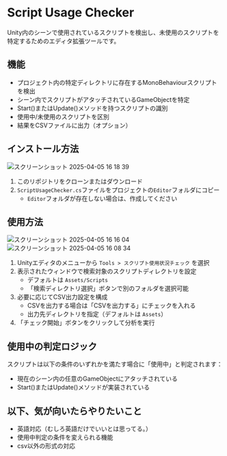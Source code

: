 # Script Usage Checker

Unity内のシーンで使用されているスクリプトを検出し、未使用のスクリプトを特定するためのエディタ拡張ツールです。

## 機能

- プロジェクト内の特定ディレクトリに存在するMonoBehaviourスクリプトを検出
- シーン内でスクリプトがアタッチされているGameObjectを特定
- Start()またはUpdate()メソッドを持つスクリプトの識別
- 使用中/未使用のスクリプトを区別
- 結果をCSVファイルに出力（オプション）

## インストール方法

![スクリーンショット 2025-04-05 16 18 39](https://github.com/user-attachments/assets/99398d36-d858-4101-b1b1-39497c87a943)

1. このリポジトリをクローンまたはダウンロード
2. `ScriptUsageChecker.cs`ファイルをプロジェクトの`Editor`フォルダにコピー
   - `Editor`フォルダが存在しない場合は、作成してください

## 使用方法

![スクリーンショット 2025-04-05 16 16 04](https://github.com/user-attachments/assets/19177ea3-a8c1-4864-87e6-ce5be7ab04d5)
![スクリーンショット 2025-04-05 16 08 34](https://github.com/user-attachments/assets/fd9dd65d-1e28-4d03-83ff-d7da85fe2e06)

1. Unityエディタのメニューから `Tools > スクリプト使用状況チェック` を選択
2. 表示されたウィンドウで検索対象のスクリプトディレクトリを設定
   - デフォルトは `Assets/Scripts`
   - 「検索ディレクトリ選択」ボタンで別のフォルダを選択可能
3. 必要に応じてCSV出力設定を構成
   - CSVを出力する場合は「CSVを出力する」にチェックを入れる
   - 出力先ディレクトリを指定（デフォルトは `Assets`）
4. 「チェック開始」ボタンをクリックして分析を実行

## 使用中の判定ロジック

スクリプトは以下の条件のいずれかを満たす場合に「使用中」と判定されます：
- 現在のシーン内の任意のGameObjectにアタッチされている
- Start()またはUpdate()メソッドが実装されている

## 以下、気が向いたらやりたいこと

- 英語対応（むしろ英語だけでいいとは思ってる。）
- 使用中判定の条件を変えられる機能
- csv以外の形式の対応
